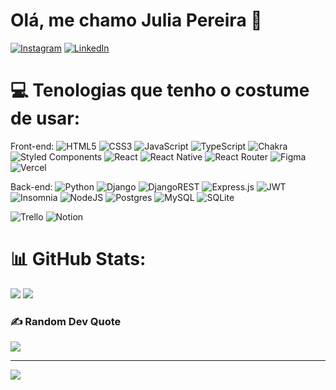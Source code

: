 <h1>Olá, me chamo Julia Pereira 👋</h1>

[![Instagram](https://img.shields.io/badge/Instagram-%23E4405F.svg?logo=Instagram&logoColor=white)](https://instagram.com/juliapereirat) [![LinkedIn](https://img.shields.io/badge/LinkedIn-%230077B5.svg?logo=linkedin&logoColor=white)](https://linkedin.com/in/julia-pereira-teixeira) 

# 💻 Tenologias que tenho o costume de usar:
Front-end: ![HTML5](https://img.shields.io/badge/html5-%23E34F26.svg?style=flat-square&logo=html5&logoColor=white) ![CSS3](https://img.shields.io/badge/css3-%231572B6.svg?style=flat-square&logo=css3&logoColor=white)  ![JavaScript](https://img.shields.io/badge/javascript-%23323330.svg?style=flat-square&logo=javascript&logoColor=%23F7DF1E) ![TypeScript](https://img.shields.io/badge/typescript-%23007ACC.svg?style=flat-square&logo=typescript&logoColor=white) ![Chakra](https://img.shields.io/badge/chakra-%234ED1C5.svg?style=flat-square&logo=chakraui&logoColor=white) ![Styled Components](https://img.shields.io/badge/styled--components-DB7093?style=flat-square&logo=styled-components&logoColor=white) ![React](https://img.shields.io/badge/react-%2320232a.svg?style=flat-square&logo=react&logoColor=%2361DAFB) ![React Native](https://img.shields.io/badge/react_native-%2320232a.svg?style=flat-square&logo=react&logoColor=%2361DAFB)  ![React Router](https://img.shields.io/badge/React_Router-CA4245?style=flat-square&logo=react-router&logoColor=white) ![Figma](https://img.shields.io/badge/figma-%23F24E1E.svg?style=flat-square&logo=figma&logoColor=white) ![Vercel](https://img.shields.io/badge/vercel-%23000000.svg?style=flat-square&logo=vercel&logoColor=white)

Back-end: ![Python](https://img.shields.io/badge/python-3670A0?style=flat-square&logo=python&logoColor=ffdd54)    ![Django](https://img.shields.io/badge/django-%23092E20.svg?style=flat-square&logo=django&logoColor=white) ![DjangoREST](https://img.shields.io/badge/DJANGO-REST-ff1709?style=flat-square&logo=django&logoColor=white&color=ff1709&labelColor=gray) ![Express.js](https://img.shields.io/badge/express.js-%23404d59.svg?style=flat-square&logo=express&logoColor=%2361DAFB) ![JWT](https://img.shields.io/badge/JWT-black?style=flat-square&logo=JSON%20web%20tokens) ![Insomnia](https://img.shields.io/badge/Insomnia-black?style=flat-square&logo=insomnia&logoColor=5849BE) ![NodeJS](https://img.shields.io/badge/node.js-6DA55F?style=flat-square&logo=node.js&logoColor=white)    ![Postgres](https://img.shields.io/badge/postgres-%23316192.svg?style=flat-square&logo=postgresql&logoColor=white) ![MySQL](https://img.shields.io/badge/mysql-%2300f.svg?style=flat-square&logo=mysql&logoColor=white) ![SQLite](https://img.shields.io/badge/sqlite-%2307405e.svg?style=flat-square&logo=sqlite&logoColor=white) 	 

![Trello](https://img.shields.io/badge/Trello-%23026AA7.svg?style=flat-square&logo=Trello&logoColor=white) ![Notion](https://img.shields.io/badge/Notion-%23000000.svg?style=flat-square&logo=notion&logoColor=white)


# 📊 GitHub Stats:
![](https://github-readme-stats.vercel.app/api?username=Julia-Teixeira&theme=dark&hide_border=false&include_all_commits=true&count_private=true&card_width=400) 
![](https://github-readme-stats.vercel.app/api/top-langs/?username=Julia-Teixeira&theme=dark&hide_border=false&include_all_commits=true&count_private=true&layout=compact&card_width=400)

### ✍️ Random Dev Quote
![](https://quotes-github-readme.vercel.app/api?type=horizontal&theme=dark)

---
[![](https://visitcount.itsvg.in/api?id=Julia-Teixeira&icon=2&color=6)](https://visitcount.itsvg.in)

<!-- Proudly created with GPRM ( https://gprm.itsvg.in ) -->


